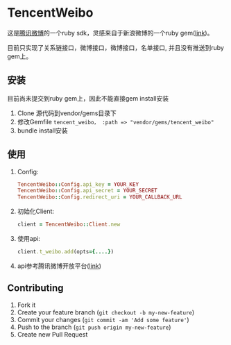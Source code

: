 # TencentWeibo

这是[腾讯微博](http://t.qq.com/)的一个ruby sdk，灵感来自于新浪微博的一个ruby gem([link](https://github.com/simsicon/weibo_2))。

目前只实现了关系链接口，微博接口，微博接口，名单接口, 并且没有推送到ruby gem上。

## 安装

目前尚未提交到ruby gem上，因此不能直接gem install安装

1. Clone 源代码到vendor/gems目录下
2. 修改Gemfile
`tencent_weibo， :path => "vendor/gems/tencent_weibo"`
3. bundle install安装 

## 使用

1. Config:

    ```ruby
    TencentWeibo::Config.api_key = YOUR_KEY
    TencentWeibo::Config.api_secret = YOUR_SECRET
    TencentWeibo::Config.redirect_uri = YOUR_CALLBACK_URL
    ```

2. 初始化Client:

    ```ruby
    client = TencentWeibo::Client.new
    ```

3. 使用api:

    ```ruby
    client.t_weibo.add(opts={....})
    ```

4. api参考腾讯微博开放平台([link](http://wiki.open.t.qq.com/index.php/API%E6%96%87%E6%A1%A3))



## Contributing

1. Fork it
2. Create your feature branch (`git checkout -b my-new-feature`)
3. Commit your changes (`git commit -am 'Add some feature'`)
4. Push to the branch (`git push origin my-new-feature`)
5. Create new Pull Request

